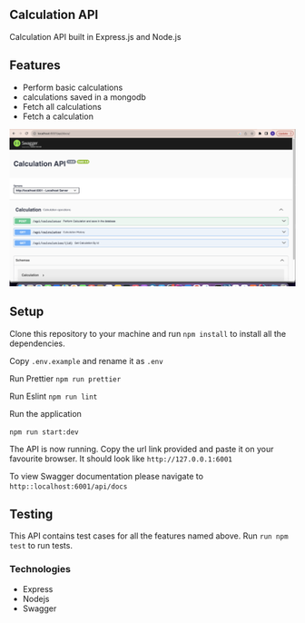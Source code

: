 
## Calculation API
Calculation API built in Express.js and Node.js

## Features
- Perform basic calculations
- calculations saved in a mongodb
- Fetch all calculations
- Fetch a calculation

![Swagger Image](./docs/swagger.png)

## Setup
Clone this repository to your machine and run `npm install` to install all the dependencies.

Copy `.env.example` and rename it as `.env`

Run Prettier
`npm run prettier`

Run Eslint
`npm run lint`

Run the application

`npm run start:dev `


The API is now running. Copy the url link provided and paste it on your favourite
browser. It should look like `http://127.0.0.1:6001`

To view Swagger documentation please navigate to `http::localhost:6001/api/docs`


## Testing
This API contains test cases for all the features named above. Run `run npm test` to run tests.

### Technologies
- Express
- Nodejs
- Swagger

